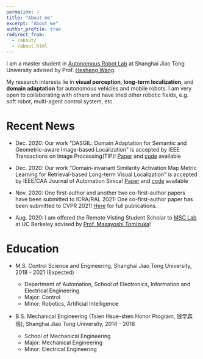 ```yaml
---
permalink: /
title: "About me"
excerpt: "About me"
author_profile: true
redirect_from: 
  - /about/
  - /about.html
---
```


I am a master student in [Autonomous Robot Lab](http://robotics.sjtu.edu.cn/index.php?r=site/index) at Shanghai Jiao Tong University advised by Prof. [Hesheng Wang](https://scholar.google.com/citations?hl=en&user=q6AY9XsAAAAJ).

My research interests lie in **visual perception**, **long-term localization**, and **domain adaptation** for autonomous vehicles and mobile robots. I am very open to collaborating with others and have tried other robotic fields, e.g. soft robot, multi-agent control system, etc.



Recent News
===
* Dec. 2020: Our work "DASGIL: Domain Adaptation for Semantic and Geometric-aware Image-based Localization" is accepted by IEEE Transactions on Image Processing(TIP)!  [Paper](https://arxiv.org/pdf/2010.00573.pdf) and [code](https://github.com/HanjiangHu/DASGIL) available

* Dec. 2020: Our work "Domain-invariant Similarity Activation Map Metric Learning for Retrieval-based Long-term Visual Localization" is accepted by IEEE/CAA Journal of Automation Sinica!  [Paper](https://arxiv.org/pdf/2009.07719.pdf) and [code](https://github.com/HanjiangHu/DISAM) available

* Nov. 2020: One first-author and another two co-first-author papers have been submitted to ICRA/RAL 2021! One co-first-author paper has been submitted to CVPR 2021! [Here](https://hanjianghu.github.io/publications/) for full publications.

* Aug. 2020: I am offered the Remote Visting Student Scholar to [MSC Lab](https://msc.berkeley.edu/) at UC Berkeley advised by [Prof. Masayoshi Tomizuka](http://www.me.berkeley.edu/people/faculty/masayoshi-tomizuka)!

Education
===
* M.S. Control Science and Engineering, Shanghai Jiao Tong University, 2018 - 2021 (Expected)
  * Department of Automation, School of Electronics, Information and Electrical Engineering 
  * Major: Control
  * Minor: Robotics, Artificial Intelligence

* B.S. Mechanical Engineering (Tsien Hsue-shen Honor Program, 钱学森班), Shanghai Jiao Tong University, 2014 - 2018
  * School of Mechanical Engineering
  * Major: Mechanical Engineering
  * Minor: Electrical Engineering
